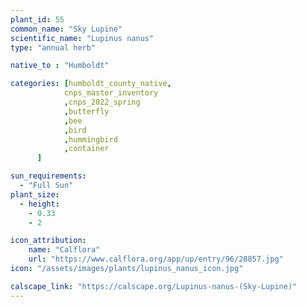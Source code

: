 ```yaml
---
plant_id: 55
common_name: "Sky Lupine"
scientific_name: "Lupinus nanus"
type: "annual herb"

native_to : "Humboldt"

categories: [humboldt_county_native,
            cnps_master_inventory
            ,cnps_2022_spring
            ,butterfly
            ,bee
            ,bird
            ,hummingbird
            ,container
      ]

sun_requirements:
  - "Full Sun"
plant_size:
  - height: 
    - 0.33
    - 2

icon_attribution: 
    name: "Calflora"
    url: "https://www.calflora.org/app/up/entry/96/28857.jpg" 
icon: "/assets/images/plants/lupinus_nanus_icon.jpg" 

calscape_link: "https://calscape.org/Lupinus-nanus-(Sky-Lupine)"
---
```


